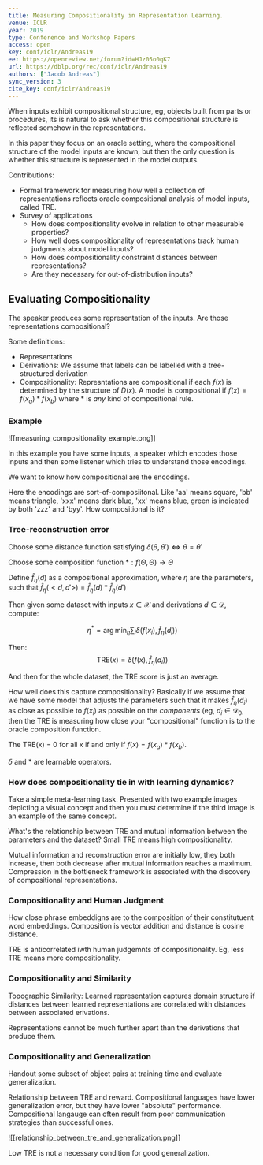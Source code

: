```yaml
---
title: Measuring Compositionality in Representation Learning.
venue: ICLR
year: 2019
type: Conference and Workshop Papers
access: open
key: conf/iclr/Andreas19
ee: https://openreview.net/forum?id=HJz05o0qK7
url: https://dblp.org/rec/conf/iclr/Andreas19
authors: ["Jacob Andreas"]
sync_version: 3
cite_key: conf/iclr/Andreas19
---
```


When inputs exhibit compositional structure, eg, objects built from parts or procedures, its is natural to ask whether this compositional structure is reflected somehow in the representations.

In this paper they focus on an oracle setting, where the compositional structure of the model inputs are known, but then the only question is whether this structure is represented in the model outputs.

Contributions:
 - Formal framework for measuring how well a collection of representations reflects oracle compositional analysis of model inputs, called TRE.
 - Survey of applications
	 - How does compositionality evolve in relation to other measurable properties?
	 - How well does compositionality of representations track human judgments about model inputs?
	 - How does compositionality constraint distances between representations?
	 - Are they necessary for out-of-distribution inputs?

## Evaluating Compositionality

The speaker produces some representation of the inputs. Are those representations compositional?

Some definitions:
 - Representations
 - Derivations: We assume that labels can be labelled with a tree-structured derivation
 - Compositionality: Represntations are compositional if each $f(x)$ is determined by the structure of $D(x)$. A model is compositional if $f(x) = f(x_a) * f(x_b)$ where $*$ is *any* kind of compositional rule.

### Example

![[measuring_compositionality_example.png]]

In this example you have some inputs, a speaker which encodes those inputs and then some listener which tries to understand those encodings.

We want to know how compositional are the encodings.

Here the encodings are sort-of-composiitonal. Like 'aa' means square, 'bb' means triangle, 'xxx' means dark blue, 'xx' means blue, green is indicated by both 'zzz' and 'byy'. How compositional is it?

### Tree-reconstruction error

Choose some distance function satisfying $\delta(\theta, \theta') \iff \theta = \theta'$

Choose some composition function $*: f(\Theta, \Theta) \to \Theta$

Define $\hat{f}_{\eta}(d)$ as a compositional approximation, where $\eta$ are the parameters, such that $\hat{f}_{\eta}(<d, d'>) = \hat{f}_{\eta}(d) * \hat{f}_{\eta}(d')$

Then given some dataset with inputs $x \in \mathcal{X}$ and derivations
$d \in \mathcal{D}$, compute:

$$
\eta^* = \arg \min_{\eta} \sum_i \delta (f(x_i), \hat f_{\eta}(d_i))
$$

Then:
$$
\text{TRE}(x) = \delta(f(x), \hat{f}_{\eta}(d_i))
$$

And then for the whole dataset, the TRE score is just an average.

How well does this capture compositionality? Basically if we assume that we have some model that adjusts the parameters such that it makes $\hat{f}_{\eta}(d_i)$ as close as possible to $f(x_i)$ as possible on the *components* (eg, $d_i \in \mathcal{D}_0$, then the TRE is measuring how close your "compositional" function is to the oracle composition function.

The TRE(x) = 0 for all x if and only if $f(x) = f(x_a) * f(x_b)$.

$\delta$ and $*$ are learnable operators.


### How does compositionality tie in with learning dynamics?

Take a simple meta-learning task. Presented with two example images depicting a visual concept and then you must determine if the third image is an example of the same concept.

What's the relationship between TRE and mutual information between the parameters and the dataset? Small TRE means high compositionality.

Mutual information and reconstruction error are initially low, they both increase, then both decrease after mutual information reaches a maximum. Compression in the bottleneck framework is associated with the discovery of compositional representations.

### Compositionality and Human Judgment

How close phrase embeddigns are to the composition of their constitutuent word embeddings. Composition is vector addition and distance is cosine distance.

TRE is anticorrelated iwth human judgemnts of compositionality. Eg, less TRE means more compositionality.

### Compositionality and Similarity

Topographic Similarity: Learned representation captures domain structure if distances between learned representations are correlated with distances between associated erivations.

Representations cannot be much further apart than the derivations that produce them.

### Compositionality and Generalization

Handout some subset of object pairs at training time and evaluate generalization.

Relationship between TRE and reward. Compositional languages have lower generalization error, but they have lower "absolute" performance. Compositional langauge can often result from poor communication strategies than successful ones.

![[relationship_between_tre_and_generalization.png]]

Low TRE is not a necessary condition for good generalization.

